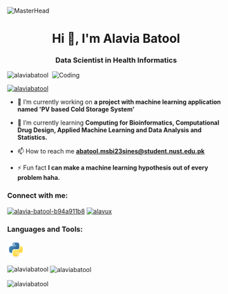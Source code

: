 ![MasterHead](https://www.lynchburg.edu/wp-content/uploads/statistics-and-data-science/banner-statistics-and-data-science-1.jpg)
<h1 align="center">Hi 👋, I'm Alavia Batool</h1>
<h3 align="center">Data Scientist in Health Informatics</h3>
<img align="right" alt="Coding" width="400" src="https://stemettes.org/zine/wp-content/uploads/sites/3/2021/12/ai-gif.gif">


<p align="left"> <img src="https://komarev.com/ghpvc/?username=alaviabatool&label=Profile%20views&color=0e75b6&style=flat" alt="alaviabatool" /> </p>

<p align="left"> <a href="https://github.com/ryo-ma/github-profile-trophy"><img src="https://github-profile-trophy.vercel.app/?username=alaviabatool" alt="alaviabatool" /></a> </p>

- 🔭 I’m currently working on **a project with machine learning application named 'PV based Cold Storage System'**

- 🌱 I’m currently learning **Computing for Bioinformatics, Computational Drug Design, Applied Machine Learning and Data Analysis and Statistics.**

- 📫 How to reach me **abatool.msbi23sines@student.nust.edu.pk**

- ⚡ Fun fact **I can make a machine learning hypothesis out of every problem haha.**

<h3 align="left">Connect with me:</h3>
<p align="left">
<a href="https://linkedin.com/in/alavia-batool-b94a911b8" target="blank"><img align="center" src="https://raw.githubusercontent.com/rahuldkjain/github-profile-readme-generator/master/src/images/icons/Social/linked-in-alt.svg" alt="alavia-batool-b94a911b8" height="30" width="40" /></a>
<a href="https://instagram.com/alavux" target="blank"><img align="center" src="https://raw.githubusercontent.com/rahuldkjain/github-profile-readme-generator/master/src/images/icons/Social/instagram.svg" alt="alavux" height="30" width="40" /></a>
</p>

<h3 align="left">Languages and Tools:</h3>
<p align="left"> <a href="https://www.python.org" target="_blank" rel="noreferrer"> <img src="https://raw.githubusercontent.com/devicons/devicon/master/icons/python/python-original.svg" alt="python" width="40" height="40"/> </a> </p>

<p><img align="left" src="https://github-readme-stats.vercel.app/api/top-langs?username=alaviabatool&show_icons=true&locale=en&layout=compact" alt="alaviabatool" /></p>

<p>&nbsp;<img align="center" src="https://github-readme-stats.vercel.app/api?username=alaviabatool&show_icons=true&locale=en" alt="alaviabatool" /></p>

<p><img align="center" src="https://github-readme-streak-stats.herokuapp.com/?user=alaviabatool&" alt="alaviabatool" /></p>

